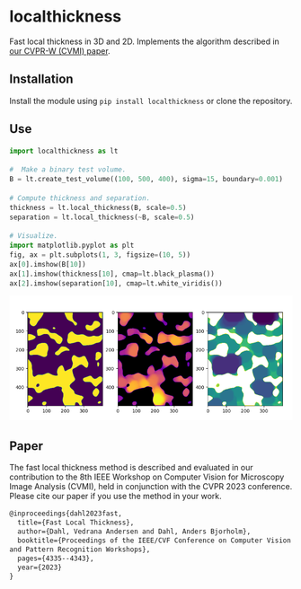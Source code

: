 # localthickness
Fast local thickness in 3D and 2D.
Implements the algorithm described in [our CVPR-W (CVMI) paper](https://openaccess.thecvf.com/content/CVPR2023W/CVMI/papers/Dahl_Fast_Local_Thickness_CVPRW_2023_paper.pdf).

## Installation
Install the module using ```pip install localthickness``` or clone the repository.

## Use
``` python
import localthickness as lt

#  Make a binary test volume. 
B = lt.create_test_volume((100, 500, 400), sigma=15, boundary=0.001)

# Compute thickness and separation.
thickness = lt.local_thickness(B, scale=0.5)
separation = lt.local_thickness(~B, scale=0.5)

# Visualize.
import matplotlib.pyplot as plt
fig, ax = plt.subplots(1, 3, figsize=(10, 5))
ax[0].imshow(B[10])
ax[1].imshow(thickness[10], cmap=lt.black_plasma())
ax[2].imshow(separation[10], cmap=lt.white_viridis())

```

![](https://github.com/vedranaa/local-thickness/raw/main/mwe_figure.png)


## Paper
The fast local thickness method is described and evaluated in our contribution to the 8th IEEE Workshop on Computer Vision for Microscopy Image Analysis (CVMI), held in conjunction with the CVPR 2023 conference. Please cite our paper if you use the method in your work.

```
@inproceedings{dahl2023fast,
  title={Fast Local Thickness},
  author={Dahl, Vedrana Andersen and Dahl, Anders Bjorholm},
  booktitle={Proceedings of the IEEE/CVF Conference on Computer Vision and Pattern Recognition Workshops},
  pages={4335--4343},
  year={2023}
}
```

